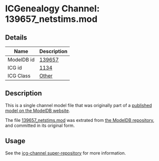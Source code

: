 # ICGenealogy Channel: 139657\_netstims.mod

## Details

Name | Description
---- | -----------
ModelDB id | [139657](http://senselab.med.yale.edu/ModelDB/ShowModel.cshtml?model=139657)
ICG id | [1134](http://icg.neurotheory.ox.ac.uk/channels/other/1134)
ICG Class | [Other](http://icg.neurotheory.ox.ac.uk/channels/other)

## Description

This is a single channel model file that was originally part of a [published model on the ModelDB website](http://senselab.med.yale.edu/mModelDB/ShowModel.cshtml?model=139657).

The file [139657\_netstims.mod](139657_netstims.mod) was extrated from [the ModelDB repository](http://senselab.med.yale.edu/ModelDB/ShowModel.cshtml?model=139657), and committed in its original form.

## Usage

See the [icg-channel super-repository](https://github.com/icgenealogy/icg-channels) for more information.